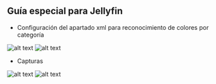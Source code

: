 ## <b>Guía especial para Jellyfin</B>

- Configuración del apartado xml para reconocimiento de colores por categoría

![alt text](https://raw.githubusercontent.com/davidmuma/EPG_dobleM/master/Images/Jelly1.jpg)
![alt text](https://raw.githubusercontent.com/davidmuma/EPG_dobleM/master/Images/Jelly2.jpg)

- Capturas

![alt text](https://raw.githubusercontent.com/davidmuma/EPG_dobleM/master/Images/Jelly3.jpg)
![alt text](https://raw.githubusercontent.com/davidmuma/EPG_dobleM/master/Images/Jelly4.jpg)
